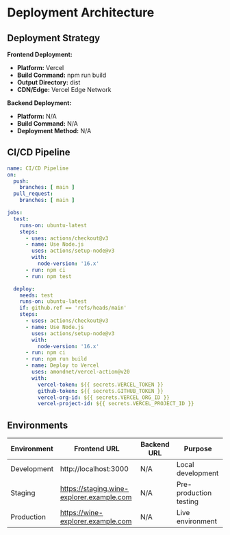 # Deployment Architecture

## Deployment Strategy

**Frontend Deployment:**
- **Platform:** Vercel
- **Build Command:** npm run build
- **Output Directory:** dist
- **CDN/Edge:** Vercel Edge Network

**Backend Deployment:**
- **Platform:** N/A
- **Build Command:** N/A
- **Deployment Method:** N/A

## CI/CD Pipeline

```yaml
name: CI/CD Pipeline
on:
  push:
    branches: [ main ]
  pull_request:
    branches: [ main ]

jobs:
  test:
    runs-on: ubuntu-latest
    steps:
      - uses: actions/checkout@v3
      - name: Use Node.js
        uses: actions/setup-node@v3
        with:
          node-version: '16.x'
      - run: npm ci
      - run: npm test

  deploy:
    needs: test
    runs-on: ubuntu-latest
    if: github.ref == 'refs/heads/main'
    steps:
      - uses: actions/checkout@v3
      - name: Use Node.js
        uses: actions/setup-node@v3
        with:
          node-version: '16.x'
      - run: npm ci
      - run: npm run build
      - name: Deploy to Vercel
        uses: amondnet/vercel-action@v20
        with:
          vercel-token: ${{ secrets.VERCEL_TOKEN }}
          github-token: ${{ secrets.GITHUB_TOKEN }}
          vercel-org-id: ${{ secrets.VERCEL_ORG_ID }}
          vercel-project-id: ${{ secrets.VERCEL_PROJECT_ID }}
```

## Environments

| Environment | Frontend URL | Backend URL | Purpose |
|-------------|--------------|-------------|---------|
| Development | http://localhost:3000 | N/A | Local development |
| Staging | https://staging.wine-explorer.example.com | N/A | Pre-production testing |
| Production | https://wine-explorer.example.com | N/A | Live environment |
